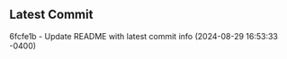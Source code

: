 
## Latest Commit
6fcfe1b - Update README with latest commit info (2024-08-29 16:53:33 -0400) <Yunxi-Zhou>
